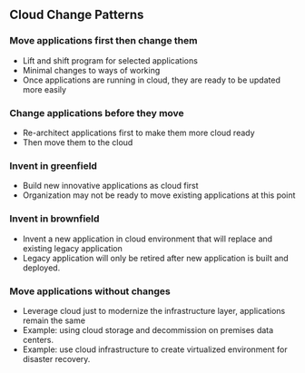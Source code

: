 
## Cloud Change Patterns

### Move applications first then change them
- Lift and shift program for selected applications
- Minimal changes to ways of working
- Once applications are running in cloud, they are ready to be updated more easily

### Change applications before they move
- Re-architect applications first to make them more cloud ready
- Then move them to the cloud

### Invent in greenfield
- Build new innovative applications as cloud first
- Organization may not be ready to move existing applications at this point

### Invent in brownfield
- Invent a new application in cloud environment that will replace and existing legacy application
- Legacy application will only be retired after new application is built and deployed.

### Move applications without changes
- Leverage cloud just to modernize the infrastructure layer, applications remain the same
- Example: using cloud storage and decommission on premises data centers.
- Example: use cloud infrastructure to create virtualized environment for disaster recovery.


